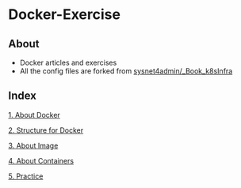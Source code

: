 # Docker-Exercise

## About

- Docker articles and exercises
- All the config files are forked from [sysnet4admin/_Book_k8sInfra](https://github.com/sysnet4admin/_Book_k8sInfra)

## Index

[1. About Docker](Docker-Exe%20880cd/1%20About%20Do%209b7d0.md)

[2. Structure for Docker](Docker-Exe%20880cd/2%20Structur%200dc8d.md)

[3. About Image](Docker-Exe%20880cd/3%20About%20Im%2084115.md)

[4. About Containers](Docker-Exe%20880cd/4%20About%20Co%2019af3.md)

[5. Practice](Docker-Exe%20880cd/5%20Practice%20cb48e.md)